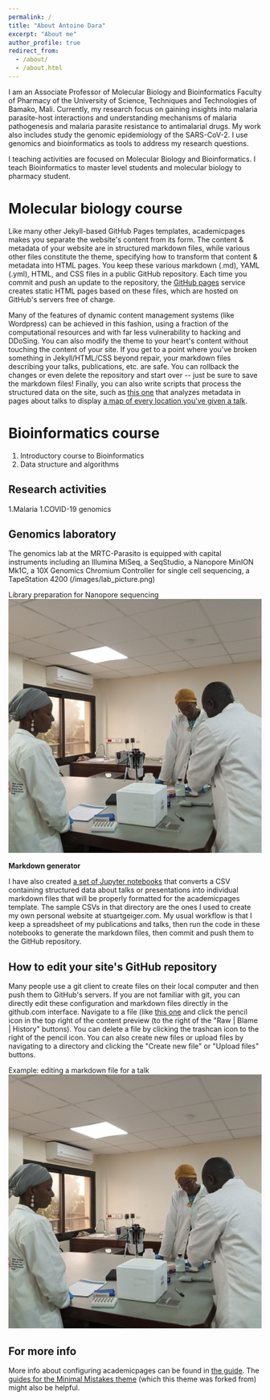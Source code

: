 ```yaml
---
permalink: /
title: "About Antoine Dara"
excerpt: "About me"
author_profile: true
redirect_from: 
  - /about/
  - /about.html
---
```


I am an Associate Professor of Molecular Biology and Bioinformatics Faculty of Pharmacy of the University of Science, Techniques and Technologies of Bamako, Mali. Currently, my research focus on gaining insights into malaria parasite-host interactions and understanding mechanisms of malaria pathogenesis and malaria parasite resistance to antimalarial drugs. My work also includes study the genomic epidemiology of the SARS-CoV-2. I use genomics and bioinformatics as tools to address my research questions.

I teaching activities are focused on Molecular Biology and Bioinformatics. I teach Bioinformatics to master level students and molecular biology to pharmacy student.

Molecular biology course
======

Like many other Jekyll-based GitHub Pages templates, academicpages makes you separate the website's content from its form. The content & metadata of your website are in structured markdown files, while various other files constitute the theme, specifying how to transform that content & metadata into HTML pages. You keep these various markdown (.md), YAML (.yml), HTML, and CSS files in a public GitHub repository. Each time you commit and push an update to the repository, the [GitHub pages](https://pages.github.com/) service creates static HTML pages based on these files, which are hosted on GitHub's servers free of charge.

Many of the features of dynamic content management systems (like Wordpress) can be achieved in this fashion, using a fraction of the computational resources and with far less vulnerability to hacking and DDoSing. You can also modify the theme to your heart's content without touching the content of your site. If you get to a point where you've broken something in Jekyll/HTML/CSS beyond repair, your markdown files describing your talks, publications, etc. are safe. You can rollback the changes or even delete the repository and start over -- just be sure to save the markdown files! Finally, you can also write scripts that process the structured data on the site, such as [this one](https://github.com/academicpages/academicpages.github.io/blob/master/talkmap.ipynb) that analyzes metadata in pages about talks to display [a map of every location you've given a talk](https://academicpages.github.io/talkmap.html).

Bioinformatics course
======
1. Introductory course to Bioinformatics
1. Data structure and algorithms


Research activities
------
1.Malaria
1.COVID-19 genomics

Genomics laboratory
------
The genomics lab at the MRTC-Parasito is equipped with capital instruments including an Illumina MiSeq, a SeqStudio, a Nanopore MinION Mk1C, a 10X Genomics Chromium Controller for single cell sequencing, a TapeStation 4200 
(/images/lab_picture.png)

Library preparation for Nanopore sequencing
![Editing a markdown file for a talk](/images/IMG_20220907_165739_686.jpg)

**Markdown generator**

I have also created [a set of Jupyter notebooks](https://github.com/academicpages/academicpages.github.io/tree/master/markdown_generator
) that converts a CSV containing structured data about talks or presentations into individual markdown files that will be properly formatted for the academicpages template. The sample CSVs in that directory are the ones I used to create my own personal website at stuartgeiger.com. My usual workflow is that I keep a spreadsheet of my publications and talks, then run the code in these notebooks to generate the markdown files, then commit and push them to the GitHub repository.

How to edit your site's GitHub repository
------
Many people use a git client to create files on their local computer and then push them to GitHub's servers. If you are not familiar with git, you can directly edit these configuration and markdown files directly in the github.com interface. Navigate to a file (like [this one](https://github.com/academicpages/academicpages.github.io/blob/master/_talks/2012-03-01-talk-1.md) and click the pencil icon in the top right of the content preview (to the right of the "Raw | Blame | History" buttons). You can delete a file by clicking the trashcan icon to the right of the pencil icon. You can also create new files or upload files by navigating to a directory and clicking the "Create new file" or "Upload files" buttons. 

Example: editing a markdown file for a talk
![Editing a markdown file for a talk](/images/IMG_20220907_165739_686.jpg)

For more info
------
More info about configuring academicpages can be found in [the guide](https://academicpages.github.io/markdown/). The [guides for the Minimal Mistakes theme](https://mmistakes.github.io/minimal-mistakes/docs/configuration/) (which this theme was forked from) might also be helpful.
